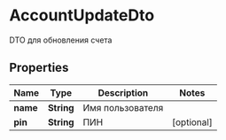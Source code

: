 

# AccountUpdateDto

DTO для обновления счета

## Properties

| Name | Type | Description | Notes |
|------------ | ------------- | ------------- | -------------|
|**name** | **String** | Имя пользователя |  |
|**pin** | **String** | ПИН |  [optional] |



